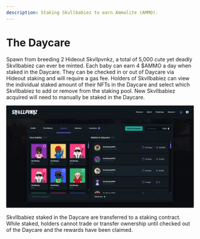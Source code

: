 ```yaml
---
description: Staking Skvllbabiez to earn Ammolite (AMMO).
---
```


# The Daycare

Spawn from breeding 2 Hideout Skvllpvnkz, a total of 5,000 cute yet deadly Skvllbabiez can ever be minted. Each baby can earn 4 $AMMO a day when staked in the Daycare. They can be checked in or out of Daycare via Hideout staking and will require a gas fee. Holders of Skvllbabiez can view the individual staked amount of their NFTs in the Daycare and select which Skvllbabiez to add or remove from the staking pool. New Skvllbabiez acquired will need to manually be staked in the Daycare.

![Skvllpvnkz Daycare Staking](<../.gitbook/assets/Screenshot 2022-01-16 at 14.26.12.png>)

Skvllbabiez staked in the Daycare are transferred to a staking contract. While staked, holders cannot trade or transfer ownership until checked out of the Daycare and the rewards have been claimed.
